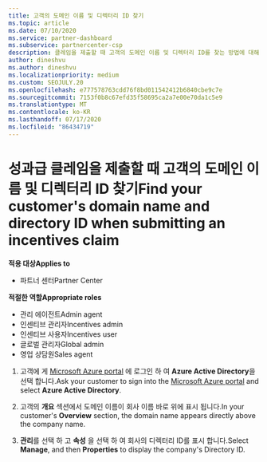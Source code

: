 ```yaml
---
title: 고객의 도메인 이름 및 디렉터리 ID 찾기
ms.topic: article
ms.date: 07/10/2020
ms.service: partner-dashboard
ms.subservice: partnercenter-csp
description: 클레임을 제출할 때 고객의 도메인 이름 및 디렉터리 ID를 찾는 방법에 대해 알아봅니다.
author: dineshvu
ms.author: dineshvu
ms.localizationpriority: medium
ms.custom: SEOJULY.20
ms.openlocfilehash: e777578763cdd76f8bd011542412b6840cbe9c7e
ms.sourcegitcommit: 7153f0b8c67efd35f58695ca2a7e00e70da1c5e9
ms.translationtype: MT
ms.contentlocale: ko-KR
ms.lasthandoff: 07/17/2020
ms.locfileid: "86434719"
---
```

# <a name="find-your-customers-domain-name-and-directory-id-when-submitting-an-incentives-claim"></a><span data-ttu-id="962ea-103">성과급 클레임을 제출할 때 고객의 도메인 이름 및 디렉터리 ID 찾기</span><span class="sxs-lookup"><span data-stu-id="962ea-103">Find your customer's domain name and directory ID when submitting an incentives claim</span></span>

<span data-ttu-id="962ea-104">**적용 대상**</span><span class="sxs-lookup"><span data-stu-id="962ea-104">**Applies to**</span></span>

- <span data-ttu-id="962ea-105">파트너 센터</span><span class="sxs-lookup"><span data-stu-id="962ea-105">Partner Center</span></span>

<span data-ttu-id="962ea-106">**적절한 역할**</span><span class="sxs-lookup"><span data-stu-id="962ea-106">**Appropriate roles**</span></span>

- <span data-ttu-id="962ea-107">관리 에이전트</span><span class="sxs-lookup"><span data-stu-id="962ea-107">Admin agent</span></span>
- <span data-ttu-id="962ea-108">인센티브 관리자</span><span class="sxs-lookup"><span data-stu-id="962ea-108">Incentives admin</span></span>
- <span data-ttu-id="962ea-109">인센티브 사용자</span><span class="sxs-lookup"><span data-stu-id="962ea-109">Incentives user</span></span>
- <span data-ttu-id="962ea-110">글로벌 관리자</span><span class="sxs-lookup"><span data-stu-id="962ea-110">Global admin</span></span>
- <span data-ttu-id="962ea-111">영업 상담원</span><span class="sxs-lookup"><span data-stu-id="962ea-111">Sales agent</span></span>

1. <span data-ttu-id="962ea-112">고객에 게 [Microsoft Azure portal](https://portal.azure.com/#home) 에 로그인 하 여 **Azure Active Directory**을 선택 합니다.</span><span class="sxs-lookup"><span data-stu-id="962ea-112">Ask your customer to sign into the [Microsoft Azure portal](https://portal.azure.com/#home) and select **Azure Active Directory**.</span></span>

2. <span data-ttu-id="962ea-113">고객의 **개요** 섹션에서 도메인 이름이 회사 이름 바로 위에 표시 됩니다.</span><span class="sxs-lookup"><span data-stu-id="962ea-113">In your customer's **Overview** section, the domain name appears directly above the company name.</span></span>  

3. <span data-ttu-id="962ea-114">**관리**를 선택 하 고 **속성** 을 선택 하 여 회사의 디렉터리 ID를 표시 합니다.</span><span class="sxs-lookup"><span data-stu-id="962ea-114">Select **Manage**, and then **Properties** to display the company's Directory ID.</span></span>
